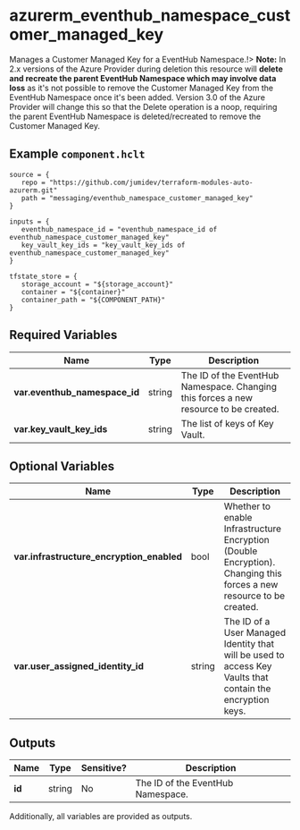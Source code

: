 # azurerm_eventhub_namespace_customer_managed_key

Manages a Customer Managed Key for a EventHub Namespace.!> **Note:** In 2.x versions of the Azure Provider during deletion this resource will **delete and recreate the parent EventHub Namespace which may involve data loss** as it's not possible to remove the Customer Managed Key from the EventHub Namespace once it's been added. Version 3.0 of the Azure Provider will change this so that the Delete operation is a noop, requiring the parent EventHub Namespace is deleted/recreated to remove the Customer Managed Key.

## Example `component.hclt`

```hcl
source = {
   repo = "https://github.com/jumidev/terraform-modules-auto-azurerm.git" 
   path = "messaging/eventhub_namespace_customer_managed_key" 
}

inputs = {
   eventhub_namespace_id = "eventhub_namespace_id of eventhub_namespace_customer_managed_key" 
   key_vault_key_ids = "key_vault_key_ids of eventhub_namespace_customer_managed_key" 
}

tfstate_store = {
   storage_account = "${storage_account}" 
   container = "${container}" 
   container_path = "${COMPONENT_PATH}" 
}

```

## Required Variables

| Name | Type |  Description |
| ---- | --------- |  ----------- |
| **var.eventhub_namespace_id** | string |  The ID of the EventHub Namespace. Changing this forces a new resource to be created. | 
| **var.key_vault_key_ids** | string |  The list of keys of Key Vault. | 

## Optional Variables

| Name | Type |  Description |
| ---- | --------- |  ----------- |
| **var.infrastructure_encryption_enabled** | bool |  Whether to enable Infrastructure Encryption (Double Encryption). Changing this forces a new resource to be created. | 
| **var.user_assigned_identity_id** | string |  The ID of a User Managed Identity that will be used to access Key Vaults that contain the encryption keys. | 



## Outputs

| Name | Type | Sensitive? | Description |
| ---- | ---- | --------- | --------- |
| **id** | string | No  | The ID of the EventHub Namespace. | 

Additionally, all variables are provided as outputs.
